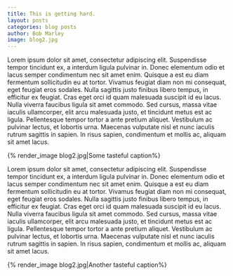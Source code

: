```yaml
---
title: This is getting hard.		
layout: posts		
categories: blog posts		
author: Bob Marley		
image: blog2.jpg
---		
```

Lorem ipsum dolor sit amet, consectetur adipiscing elit. Suspendisse tempor tincidunt ex, a interdum ligula pulvinar in. Donec elementum odio et lacus semper condimentum nec sit amet enim. Quisque a est eu diam fermentum sollicitudin eu at tortor. Vivamus feugiat diam non mi consequat, eget feugiat eros sodales. Nulla sagittis justo finibus libero tempus, in efficitur ex feugiat. Cras eget orci id quam malesuada suscipit id eu lacus. Nulla viverra faucibus ligula sit amet commodo. Sed cursus, massa vitae iaculis ullamcorper, elit arcu malesuada justo, et tincidunt metus est ac ligula. Pellentesque tempor tortor a ante pretium aliquet. Vestibulum ac pulvinar lectus, et lobortis urna. Maecenas vulputate nisl et nunc iaculis rutrum sagittis in sapien. In risus sapien, condimentum et mollis ac, aliquam sit amet lacus.

{% render_image  blog2.jpg|Some tasteful caption%}

Lorem ipsum dolor sit amet, consectetur adipiscing elit. Suspendisse tempor tincidunt ex, a interdum ligula pulvinar in. Donec elementum odio et lacus semper condimentum nec sit amet enim. Quisque a est eu diam fermentum sollicitudin eu at tortor. Vivamus feugiat diam non mi consequat, eget feugiat eros sodales. Nulla sagittis justo finibus libero tempus, in efficitur ex feugiat. Cras eget orci id quam malesuada suscipit id eu lacus. Nulla viverra faucibus ligula sit amet commodo. Sed cursus, massa vitae iaculis ullamcorper, elit arcu malesuada justo, et tincidunt metus est ac ligula. Pellentesque tempor tortor a ante pretium aliquet. Vestibulum ac pulvinar lectus, et lobortis urna. Maecenas vulputate nisl et nunc iaculis rutrum sagittis in sapien. In risus sapien, condimentum et mollis ac, aliquam sit amet lacus.

{% render_image  blog2.jpg|Another tasteful caption%}
